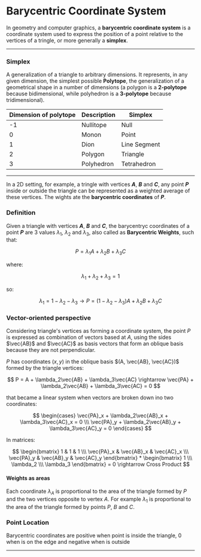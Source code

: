 # Barycentric Coordinate System

In geometry and computer graphics, a **barycentric coordinate system** is a coordinate system 
used to express the position of a point relative to the vertices of a tringle,
or more generally a **simplex**.

---

### Simplex

A generalization of a triangle to arbitrary dimensions. 
It represents, in any given dimension, the simplest possible **Polytope**, 
the generalization of a geometrical shape in a number of dimensions
(a polygon is a **2-polytope** because bidimensional, 
while polyhedron is a **3-polytope** because tridimensional).

| Dimension of polytope | Description | Simplex      |
| --------------------- | ----------- | ------------ |
| -1                    | Nullitope   | Null         |
| 0                     | Monon       | Point        |
| 1                     | Dion        | Line Segment |
| 2                     | Polygon     | Triangle     |
| 3                     | Polyhedron  | Tetrahedron  |

---

In a 2D setting, for example, a tringle with vertices ***A***, ***B*** and ***C***,
any point ***P*** inside or outside the triangle can be represented as 
a weighted average of these vertices. The wights ate the **barycentric coordinates**
of ***P***.

### Definition

Given a triangle with vertices ***A***, ***B*** and ***C***,
the barycentryc coordinates of a point ***P*** are 3 values  $\lambda_1$, $\lambda_2$ and $\lambda_3$,
also called as **Barycentric Weights**, such that: 

$$
P = \lambda_1A + \lambda_2B + \lambda_3C
$$

where:

$$
\lambda_1 + \lambda_2 + \lambda_3 = 1
$$

so:

$$
\lambda_1 = 1 - \lambda_2 -\lambda_3 \rightarrow P = (1 - \lambda_2 - \lambda_3)A + \lambda_2B + \lambda_3C
$$

### 

### Vector-oriented perspective

Considering triangle's vertices as forming a coordinate system, the point $P$ is expressed as combination of vectors based at $A$, using the sides $\vec{AB}$ and $\vec{AC}$ as basis vectors that form an oblique basis because they are not perpendicular.

 $P$ has coordinates $(x, y)$ in the oblique basis $(A, \vec{AB}, \vec{AC})$ formed by the triangle vertices:

$$
P = A + \lambda_2\vec{AB} + \lambda_3\vec{AC} \rightarrow \vec{PA} + \lambda_2\vec{AB} + \lambda_3\vec{AC} = 0
$$

that became a linear system when vectors are broken down ino two coordinates:

$$
\begin{cases} \vec{PA}_x + \lambda_2\vec{AB}_x + \lambda_3\vec{AC}_x = 0 \\\ \vec{PA}_y + \lambda_2\vec{AB}_y + \lambda_3\vec{AC}_y = 0 \end{cases}
$$

In matrices:

$$
\begin{bmatrix} 1 & 1 & 1 \\\ \vec{PA}_x & \vec{AB}_x & \vec{AC}_x \\\ \vec{PA}_y & \vec{AB}_y & \vec{AC}_y \end{bmatrix} * \begin{bmatrix} 1 \\\ \lambda_2 \\\ \lambda_3 \end{bmatrix} = 0 \rightarrow Cross Product
$$

#### Weights as areas

Each coordinate $\lambda_A$ is proportional to the area of the triangle formed by $P$ and the two vertices opposite to vertex $A$. For example $\lambda_1$ is proportional to the area of the triangle formed by points $P$, $B$ and $C$.

### Point Location

Barycentric coordinates are positive when point is inside the triangle, 0 when is on the edge and negative when is outside

--------

